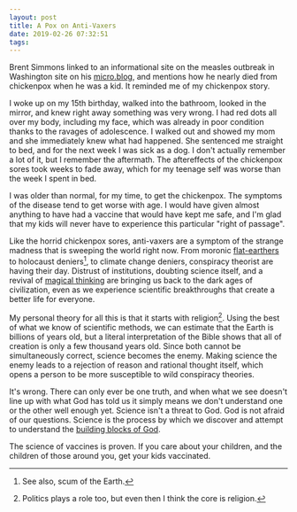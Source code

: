 ```yaml
---
layout: post
title: A Pox on Anti-Vaxers
date: 2019-02-26 07:32:51
tags: 
---
```


Brent Simmons linked to an informational site on the measles outbreak in Washington site on his [micro.blog](http://inessential.com/2019/02/25/theres_a_measles_outbreak_in_washington_), and mentions how he nearly died from chickenpox when he was a kid. It reminded me of my chickenpox story.

I woke up on my 15th birthday, walked into the bathroom, looked in the mirror, and knew right away something was very wrong. I had red dots all over my body, including my face, which was already in poor condition thanks to the ravages of adolescence. I walked out and showed my mom and she immediately knew what had happened. She sentenced me straight to bed, and for the next week I was sick as a dog. I don't actually remember a lot of it, but I remember the aftermath. The aftereffects of the chickenpox sores took weeks to fade away, which for my teenage self was worse than the week I spent in bed. 

I was older than normal, for my time, to get the chickenpox. The symptoms of the disease tend to get worse with age. I would have given almost anything to have had a vaccine that would have kept me safe, and I'm glad that my kids will never have to experience this particular "right of passage". 

Like the horrid chickenpox sores, anti-vaxers are a symptom of the strange madness that is sweeping the world right now. From moronic [flat-earthers](https://en.wikipedia.org/wiki/Modern_flat_Earth_societies) to holocaust deniers[^1], to climate change deniers, conspiracy theorist are having their day. Distrust of institutions, doubting science itself, and a revival of [magical thinking](https://en.wikipedia.org/wiki/Magical_thinking) are bringing us back to the dark ages of civilization, even as we experience scientific breakthroughs that create a better life for everyone. 

My personal theory for all this is that it starts with religion[^2]. Using the best of what we know of scientific methods, we can estimate that the Earth is billions of years old, but a literal interpretation of the Bible shows that all of creation is only a few thousand years old. Since both cannot be simultaneously correct, science becomes the enemy. Making science the enemy leads to a rejection of reason and rational thought itself, which opens a person to be more susceptible to wild conspiracy theories. 

It's wrong. There can only ever be one truth, and when what we see doesn't line up with what God has told us it simply means we don't understand one or the other well enough yet. Science isn't a threat to God. God is not afraid of our questions. Science is the process by which we discover and attempt to understand the [building blocks of God](https://en.wikipedia.org/wiki/Fundamental_interaction). 

The science of vaccines is proven. If you care about your children, and the children of those around you, get your kids vaccinated. 


[^1]: See also, scum of the Earth.
[^2]: Politics plays a role too, but even then I think the core is religion.